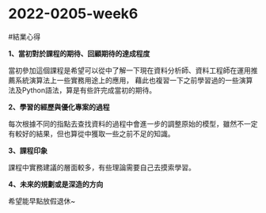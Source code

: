 # 2022-0205-week6
#結業心得

**1、當初對於課程的期待、回顧期待的達成程度**

當初參加這個課程是希望可以從中了解一下現在資料分析師、資料工程師在運用推薦系統演算法上一些實務用途上的應用，
藉此也複習一下之前學習過的一些演算法及Python語法，算是有些許完成當初的期待。

**2、學習的經歷與優化專案的過程**

每次根據不同的指點去查找資料的過程中會進一步的調整原始的模型，雖然不一定有較好的結果，但也算從中獲取一些之前不足的知識。

**3、課程印象**

課程中實務建議的層面較多，有些理論需要自己去摸索學習。

**4、未來的規劃或是深造的方向**

希望能早點放假退休~

